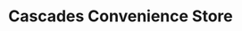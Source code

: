 ---
title: "Cascades Convenience Store"
url: /hartlepool/cascades-convenience-store/
shop: Lebensmittel
---